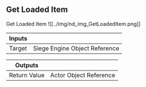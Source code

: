 ## Get Loaded Item
Get Loaded Item
![[../img/nd_img_GetLoadedItem.png]]

|Inputs||
|--|--|
| Target | Siege Engine Object Reference |

|Outputs||
|--|--|
| Return Value | Actor Object Reference |
